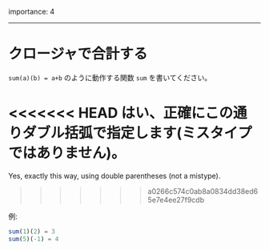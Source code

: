 importance: 4

---

# クロージャで合計する

`sum(a)(b) = a+b` のように動作する関数 `sum` を書いてください。

<<<<<<< HEAD
はい、正確にこの通りダブル括弧で指定します(ミスタイプではありません)。
=======
Yes, exactly this way, using double parentheses (not a mistype).
>>>>>>> a0266c574c0ab8a0834dd38ed65e7e4ee27f9cdb

例:

```js
sum(1)(2) = 3
sum(5)(-1) = 4
```
